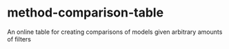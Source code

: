 # method-comparison-table
An online table for creating comparisons of models given arbitrary amounts of filters
